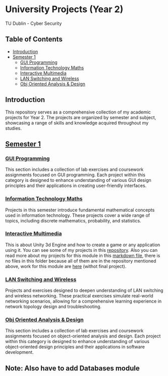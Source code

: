# University Projects (Year 2)

TU Dublin - Cyber Security

## Table of Contents

- [Introduction](#introduction)
- [Semester 1](#semester-1)
  - [GUI Programming](#gui-programming)
  - [Information Technology Maths](#information-technology-maths)
  - [Interactive Multimedia](#interactive-multimedia)
  - [LAN Switching and Wireless](#lan-switching-and-wireless)
  - [Obj Oriented Analysis & Design](#obj-oriented-analysis--design)

## Introduction

This repository serves as a comprehensive collection of my academic projects for Year 2. The projects are organized by semester and subject, showcasing a range of skills and knowledge acquired throughout my studies.

## [Semester 1](/Year2/Sem1/)

### [GUI Programming](/Year2/Sem1/GUI%20Programming)

This section includes a collection of lab exercises and coursework assignments focused on GUI programming. Each project within this category is designed to enhance understanding of various GUI design principles and their applications in creating user-friendly interfaces.

### [Information Technology Maths](/Year2/Sem1/Information%20Technology%20Maths)

Projects in this semester introduce fundamental mathematical concepts used in information technology. These projects cover a wide range of topics, including discrete mathematics, probability, and statistics.

### [Interactive Multimedia](/Year2/Sem1/Interactive%20Multimedia)

This is about Unity 3d Engine and how to create a game or any application using it. You can see some of my projects in this [repository](https://github.com/DanyilT/Unity-babysitter). Also you can read more about my projects for this module in this [markdown file](Sem1/Interactive%20Multimedia/CreateWithCode.md), there is no files in this folder because all of them are in the repository mentioned above, work for  this module are [here](https://github.com/DanyilT/Unity-babysitter/tree/Junior-Programmer/Create%20with%20Code) (withot final project).

### [LAN Switching and Wireless](/Year2/Sem1/LAN%20Switching%20and%20Wireless)

Projects and exercises designed to deepen understanding of LAN switching and wireless networking. These practical exercises simulate real-world networking scenarios, allowing for a comprehensive learning experience in network topology design and troubleshooting.

### [Obj Oriented Analysis & Design](/Year2/Sem1/Obj%20Oriented%20Analysis%20&%20Design)

This section includes a collection of lab exercises and coursework assignments focused on object-oriented analysis and design. Each project within this category is designed to enhance understanding of various object-oriented design principles and their applications in software development.

## Note: Also have to add Databases module
